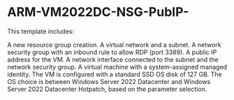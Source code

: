 # ARM-VM2022DC-NSG-PubIP-
This template includes:

A new resource group creation.
A virtual network and a subnet.
A network security group with an inbound rule to allow RDP (port 3389).
A public IP address for the VM.
A network interface connected to the subnet and the network security group.
A virtual machine with a system-assigned managed identity.
The VM is configured with a standard SSD OS disk of 127 GB.
The OS choice is between Windows Server 2022 Datacenter and Windows Server 2022 Datacenter Hotpatch, based on the parameter selection.
